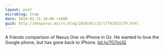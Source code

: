 ```yaml
---
layout: post
microblog: true
date: 2010-01-15 10:00 +1000
guid: http://desparoz.micro.blog/2010/01/15/t7781933179.html
---
```

A friends comparison of Nexus One vs iPhone in Oz. He wanted to love the Google phone, but has gone back to iPhone. [bit.ly/7O7oUQ](http://bit.ly/7O7oUQ)
